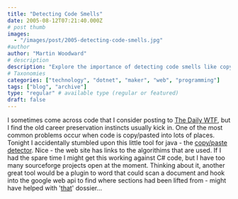 ```yaml
---
title: "Detecting Code Smells"
date: 2005-08-12T07:21:40.000Z
# post thumb
images:
  - "/images/post/2005-detecting-code-smells.jpg"
#author
author: "Martin Woodward"
# description
description: "Explore the importance of detecting code smells like copy/pasting with tools that can enhance code quality and maintainability."
# Taxonomies
categories: ["technology", "dotnet", "maker", "web", "programming"]
tags: ["blog", "archive"]
type: "regular" # available type (regular or featured)
draft: false
---
```


I sometimes come across code that I consider posting to [The Daily WTF](http://thedailywtf.com/), but I find the old career preservation instincts usually kick in. One of the most common problems occur when code is copy/pasted into lots of places. Tonight I accidentally stumbled upon this little tool for java - the [copy/paste detector](http://pmd.sourceforge.net/cpd.html). Nice - the web site has links to the algorithims that are used. If I had the spare time I might get this working against C# code, but I have too many sourceforge projects open at the moment. Thinking about it, another great tool would be a plugin to word that could scan a document and hook into the google web api to find where sections had been lifted from - might have helped with '[that](http://en.wikipedia.org/wiki/Dodgy_Dossier)' dossier...
